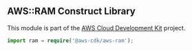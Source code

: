 ## AWS::RAM Construct Library

This module is part of the [AWS Cloud Development Kit](https://github.com/awslabs/aws-cdk) project.

```ts
import ram = require('@aws-cdk/aws-ram');
```

